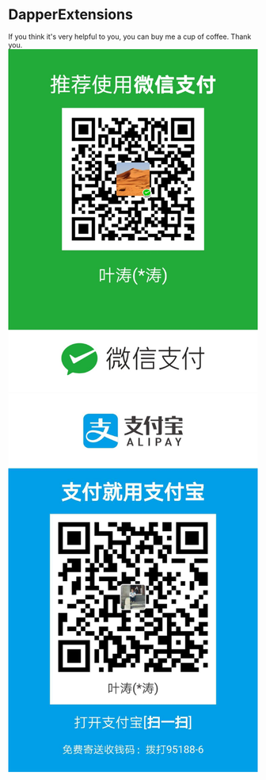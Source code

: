 # DapperExtensions
If you think it's very helpful to you, you can buy me a cup of coffee. Thank you.
<img src="https://github.com/znyet/img/blob/master/wx.jpg?raw=true" />
<img src="https://github.com/znyet/img/blob/master/zfb.jpg?raw=true" />
